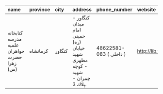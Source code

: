 | name                                       | province   | city   | address                                                                      | phone_number            | website           |
|:-------------------------------------------|:-----------|:-------|:-----------------------------------------------------------------------------|:------------------------|:------------------|
| كتابخانه مدرسه علمیه خواهران حضرت زهرا (س) | کرمانشاه   | كنگاور | كنگاور - میدان امام خمینی (ره) خیابان شهید مطهری - كوچه شهید چمران - پلاك 3. | 48622581-083 ( داخلی  ) | http://lib.whc.ir |